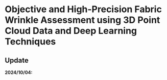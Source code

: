 # Objective and High-Precision Fabric Wrinkle Assessment using 3D Point Cloud Data and Deep Learning Techniques

## Update
**2024/10/04:** 



